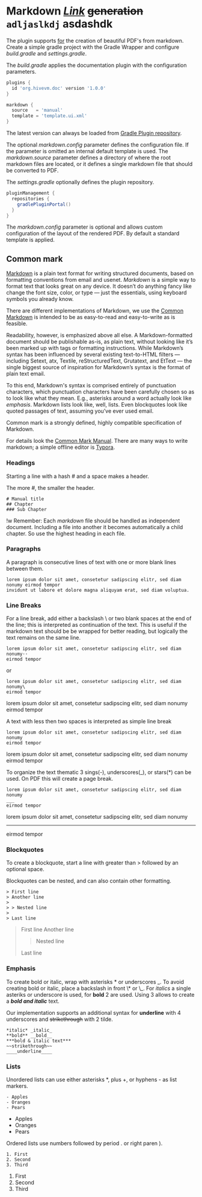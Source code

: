 # Markdown  *[Link](https://www.google.com)* ~~generation~~ ```adljaslkdj``` asdashdk



The plugin supports [for][id] the creation of beautiful PDF's from markdown. Create a simple gradle project with the Gradle
Wrapper and configure *build.gradle* and *settings.gradle*.

The *build.gradle* applies the documentation plugin with the configuration parameters.

~~~gradle
plugins {
  id 'org.hivevm.doc' version '1.0.0'
}

markdown {
  source   = 'manual'
  template = 'template.ui.xml'
}
~~~

The latest version can always be loaded from [Gradle Plugin repository](https://plugins.gradle.org/plugin/org.hivevm.doc).

The optional *markdown.config* parameter defines the configuration file. If the parameter is omitted an internal default
template is used. The *markdown.source* parameter defines a directory of where the root markdown files are located, or
it defines a single markdown file that should be converted to PDF.

The *settings.gradle* optionally defines the plugin repository.

~~~gradle
pluginManagement {
  repositories {
    gradlePluginPortal()
  }
}
~~~

The *markdown.config* parameter is optional and allows custom configuration of the layout of the rendered PDF. By
default a standard template is applied.

## Common mark

[Markdown][1] is a plain text format for writing structured documents, based on formatting conventions from email and
usenet. *Markdown* is a simple way to format text that looks great on any device. It doesn’t do anything fancy like
change the font size, color, or type — just the essentials, using keyboard symbols you already know.

There are different implementations of Markdown, we use the [Common Markdown][2] is intended to be as easy-to-read and
easy-to-write as is feasible.

Readability, however, is emphasized above all else. A Markdown-formatted document should be publishable as-is, as plain
text, without looking like it’s been marked up with tags or formatting instructions. While Markdown’s syntax has been
influenced by several existing text-to-HTML filters — including Setext, atx, Textile, reStructuredText, Grutatext, and
EtText — the single biggest source of inspiration for Markdown’s syntax is the format of plain text email.

To this end, Markdown's syntax is comprised entirely of punctuation characters, which punctuation characters have been
carefully chosen so as to look like what they mean. E.g., asterisks around a word actually look like *emphasis*.
Markdown lists look like, well, lists. Even blockquotes look like quoted passages of text, assuming you’ve ever used
email.

Common mark is a strongly defined, highly compatible specification of Markdown.

For details look the [Common Mark Manual](https://commonmark.org/help/). There are many ways to write markdown; a simple
offline editor is [Typora][3].

[1]: https://en.wikipedia.org/wiki/Markdown "Markdown is a lightweight markup language for creating formatted text using a plain-text editor."

[2]: https://spec.commonmark.org/ "A strongly defined, highly compatible specification of Markdown"

[3]: https://typora.io/ "A truly minimal Mardkown editor"

### Headings

Starting a line with a hash # and a space makes a header.

The more #, the smaller the header.

	# Manual title
	## Chapter
	### Sub Chapter 

!w Remember: Each *markdown* file should be handled as independent document. Including a file into another it becomes
automatically a child chapter. So use the highest heading in each file.

### Paragraphs

A paragraph is consecutive lines of text with one or more blank lines between them.

	lorem ipsum dolor sit amet, consetetur sadipscing elitr, sed diam nonumy eirmod tempor
	invidunt ut labore et dolore magna aliquyam erat, sed diam voluptua.

### Line Breaks

For a line break, add either a backslash \ or two blank spaces at the end of the line; this is interpreted as
continuation of the text. This is useful if the markdown text should be be wrapped for better reading, but logically the
text remains on the same line.

	lorem ipsum dolor sit amet, consetetur sadipscing elitr, sed diam nonumy··
	eirmod tempor
or

	lorem ipsum dolor sit amet, consetetur sadipscing elitr, sed diam nonumy\
	eirmod tempor

lorem ipsum dolor sit amet, consetetur sadipscing elitr, sed diam nonumy\
eirmod tempor

A text with less then two spaces is interpreted as simple line break

	lorem ipsum dolor sit amet, consetetur sadipscing elitr, sed diam nonumy 
	eirmod tempor

lorem ipsum dolor sit amet, consetetur sadipscing elitr, sed diam nonumy
eirmod tempor

To organize the text thematic 3 sings(-), underscores(_), or stars(*) can be used. On PDF this will create a page break.

	lorem ipsum dolor sit amet, consetetur sadipscing elitr, sed diam nonumy 
	___
	eirmod tempor

lorem ipsum dolor sit amet, consetetur sadipscing elitr, sed diam nonumy
___
eirmod tempor

### Blockquotes

To create a blockquote, start a line with greater than > followed by an optional space.

Blockquotes can be nested, and can also contain other formatting.

	> First line
	> Another line
	>
	> > Nested line
	>
	> Last line	

> First line
> Another line
>
> > Nested line
>
> Last line

### Emphasis

To create bold or italic, wrap with asterisks \* or underscores \_. To avoid creating bold or italic, place a backslash
in front \\\* or \\\_. For *italics* a single asteriks or underscore is used, for **bold** 2 are used. Using 3 allows to
create a ***bold and italic*** text.

Our implementation supports an additional syntax for ____underline____ with 4 underscores and ~~strikethrough~~ with 2
tilde.

	*italic* _italic_
	**bold** __bold__
	***bold & italic text***
	~~strikethrough~~
	____underline____

### Lists

Unordered lists can use either asterisks *, plus +, or hyphens - as list markers.

	- Apples
	- Oranges
	- Pears

- Apples
- Oranges
- Pears

Ordered lists use numbers followed by period . or right paren ).

	1. First
	2. Second
	3. Third

1. First
2. Second
3. Third



[id]: http://b.org/ "text"